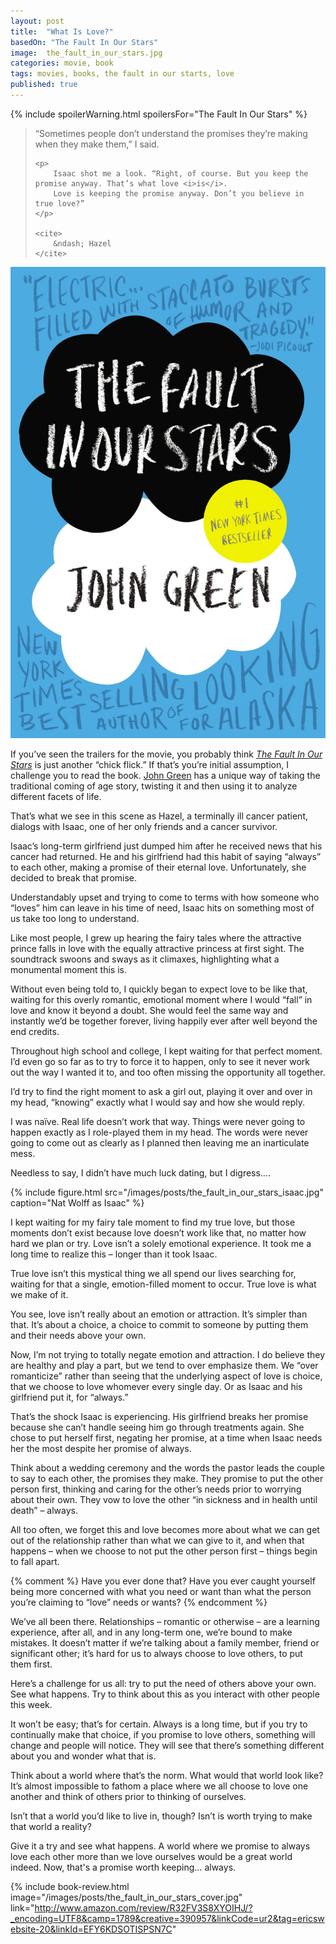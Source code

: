 ```yaml
---
layout: post
title:  "What Is Love?"
basedOn: "The Fault In Our Stars"
image:  the_fault_in_our_stars.jpg
categories: movie, book
tags: movies, books, the fault in our starts, love
published: true
---
```


{% include spoilerWarning.html spoilersFor="The Fault In Our Stars" %}

<blockquote>
    <p>
        “Sometimes people don’t understand the promises they’re making when they make them,” I said.
    </p>

    <p>
        Isaac shot me a look. “Right, of course. But you keep the promise anyway. That’s what love <i>is</i>. 
        Love is keeping the promise anyway. Don’t you believe in true love?”
    </p> 

    <cite>
        &ndash; Hazel
    </cite>
</blockquote>

<img class="float--left one-fifth palm--two-fifths" src="/images/posts/the_fault_in_our_stars_cover.jpg" />

If you’ve seen the trailers for the movie, you probably think <i><a href="http://thefaultinourstarsmovie.com/" target="_blank">The Fault In Our Stars</a></i> is just another “chick flick.” If that’s you’re initial assumption, I challenge you to read the book. <a href="http://johngreenbooks.com/" target="_blank">John Green</a> has a unique way of taking the traditional coming of age story, twisting it and then using it to analyze different facets of life. 

That’s what we see in this scene as Hazel, a terminally ill cancer patient, dialogs with Isaac, one of her only friends and a cancer survivor. 

Isaac’s long-term girlfriend just dumped him after he received news that his cancer had returned. He and his girlfriend had this habit of saying “always” to each other, making a promise of their eternal love. Unfortunately, she decided to break that promise.

Understandably upset and trying to come to terms with how someone who “loves” him can leave in his time of need, Isaac hits on something most of us take too long to understand.

Like most people, I grew up hearing the fairy tales where the attractive prince falls in love with the equally attractive princess at first sight. The soundtrack swoons and sways as it climaxes, highlighting what a monumental moment this is.

Without even being told to, I quickly began to expect love to be like that, waiting for this overly romantic, emotional moment where I would “fall” in love and know it beyond a doubt. She would feel the same way and instantly we’d be together forever, living happily ever after well beyond the end credits.

Throughout high school and college, I kept waiting for that perfect moment. I’d even go so far as to try to force it to happen, only to see it never work out the way I wanted it to, and too often missing the opportunity all together. 

I’d try to find the right moment to ask a girl out, playing it over and over in my head, “knowing” exactly what I would say and how she would reply. 

I was naïve. Real life doesn’t work that way. Things were never going to happen exactly as I role-played them in my head. The words were never going to come out as clearly as I planned then leaving me an inarticulate mess.

Needless to say, I didn’t have much luck dating, but I digress&hellip;.

{% include figure.html src="/images/posts/the_fault_in_our_stars_isaac.jpg" caption="Nat Wolff as Isaac" %}

I kept waiting for my fairy tale moment to find my true love, but those moments don’t exist because love doesn’t work like that, no matter how hard we plan or try. Love isn’t a solely emotional experience. It took me a long time to realize this &ndash; longer than it took Isaac.

True love isn’t this mystical thing we all spend our lives searching for, waiting for that a single, emotion-filled moment to occur. True love is what we make of it. 

You see, love isn’t really about an emotion or attraction. It’s simpler than that. It’s about a choice, a choice to commit to someone by putting them and their needs above your own.

Now, I’m not trying to totally negate emotion and attraction. I do believe they are healthy and play a part, but we tend to over emphasize them. We “over romanticize” rather than seeing that the underlying aspect of love is choice, that we choose to love whomever every single day. Or as Isaac and his girlfriend put it, for “always.”

That’s the shock Isaac is experiencing. His girlfriend breaks her promise because she can’t handle seeing him go through treatments again. She chose to put herself first, negating her promise, at a time when Isaac needs her the most despite her promise of always.

Think about a wedding ceremony and the words the pastor leads the couple to say to each other, the promises they make. They promise to put the other person first, thinking and caring for the other’s needs prior to worrying about their own. They vow to love the other “in sickness and in health until death” – always.

All too often, we forget this and love becomes more about what we can get out of the relationship rather than what we can give to it, and when that happens – when we choose to not put the other person first – things begin to fall apart. 

{% comment %} 
Have you ever done that? Have you ever caught yourself being more concerned with what you need or want than what the person you’re claiming to “love” needs or wants? 
{% endcomment %}

We’ve all been there. Relationships – romantic or otherwise – are a learning experience, after all, and in any long-term one, we’re bound to make mistakes. It doesn’t matter if we’re talking about a family member, friend or significant other; it’s hard for us to always choose to love others, to put them first. 

Here’s a challenge for us all: try to put the need of others above your own. See what happens. Try to think about this as you interact with other people this week. 

It won’t be easy; that’s for certain. Always is a long time, but if you try to continually make that choice, if you promise to love others, something will change and people will notice. They will see that there’s something different about you and wonder what that is.

Think about a world where that’s the norm. What would that world look like? It’s almost impossible to fathom a place where we all choose to love one another and think of others prior to thinking of ourselves.

Isn’t that a world you’d like to live in, though? Isn’t is worth trying to make that world a reality?

Give it a try and see what happens. A world where we promise to always love each other more than we love ourselves would be a great world indeed. Now, that's a promise worth keeping… always.

{% include book-review.html image="/images/posts/the_fault_in_our_stars_cover.jpg" link="http://www.amazon.com/review/R32FV3S8XYOIHJ/?_encoding=UTF8&camp=1789&creative=390957&linkCode=ur2&tag=ericswebsite-20&linkId=EFY6KDSOTISPSN7C"